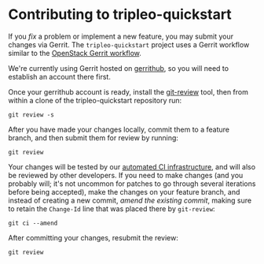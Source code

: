 # Contributing to tripleo-quickstart

If you *fix* a problem or implement a new feature, you may submit your
changes via Gerrit. The `tripleo-quickstart` project uses a Gerrit
workflow similar to the [OpenStack Gerrit workflow][gerrit].

[gerrit]: http://docs.openstack.org/infra/manual/developers.html#development-workflow

We're currently using Gerrit hosted on [gerrithub][], so you will need
to establish an account there first.

[gerrithub]: http://review.gerrithub.io/

Once your gerrithub account is ready, install the [git-review][] tool,
then from within a clone of the tripleo-quickstart repository run:

[git-review]: http://docs.openstack.org/infra/manual/developers.html#installing-git-review

    git review -s

After you have made your changes locally, commit them to a feature
branch, and then submit them for review by running:

    git review

Your changes will be tested by our [automated CI
infrastructure][rdoci], and will also be reviewed by other developers.
If you need to make changes (and you probably will; it's not uncommon
for patches to go through several iterations before being accepted),
make the changes on your feature branch, and instead of creating a new
commit, *amend the existing commit*, making sure to retain the
`Change-Id` line that was placed there by `git-review`:

[rdoci]: https://ci.centos.org/view/rdo/

    git ci --amend

After committing your changes, resubmit the review:

    git review


